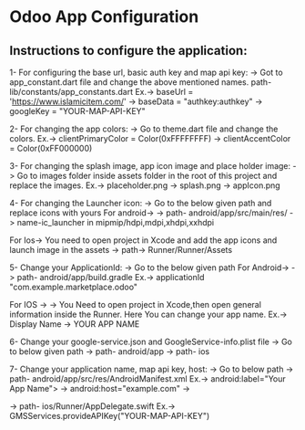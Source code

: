 # Odoo App Configuration

## Instructions to configure the application:


1- For configuring the base url, basic auth key and map api key:
-> Got to app_constant.dart file and change the above mentioned names.
path- lib/constants/app_constants.dart
Ex.-> baseUrl = 'https://www.islamicitem.com/'
   -> baseData = "authkey:authkey"
   -> googleKey = "YOUR-MAP-API-KEY"


2- For changing the app colors:
-> Go to theme.dart file and change the colors.
Ex.->  clientPrimaryColor = Color(0xFFFFFFFF)
   ->  clientAccentColor = Color(0xFF000000)


3- For changing the splash image, app icon image and place holder image:
-> Go to images folder inside assets folder in the root of this project and replace the images.
Ex.-> placeholder.png
   -> splash.png
   -> appIcon.png


4- For changing the Launcher icon:
-> Go to the below given path and replace icons with yours
For android->
-> path- android/app/src/main/res/
-> name-ic_launcher in mipmip/hdpi,mdpi,xhdpi,xxhdpi

For Ios-> You need to open project in Xcode and add the app icons and launch image in the assets
-> path-> Runner/Runner/Assets


5- Change your ApplicationId:
-> Go to the below given path
For Android->
-> path- android/app/build.gradle
Ex.-> applicationId "com.example.marketplace.odoo"

For IOS ->
-> You Need to open project in Xcode,then open general information inside the Runner. Here You can change your app name.
Ex.-> Display Name -> YOUR APP NAME


6- Change your google-service.json and GoogleService-info.plist file
-> Go to below given path
-> path- android/app
-> path- ios


7- Change your application name, map api key, host:
-> Go to below path
-> path- android/app/src/res/AndroidManifest.xml
Ex.-> android:label="Your App Name">
   -> android:host="example.com"
   -> <meta-data
        android:name="com.google.android.geo.API_KEY"
         android:value="YOUR-MAP-API-KEY" />

-> path- ios/Runner/AppDelegate.swift
Ex.->    GMSServices.provideAPIKey("YOUR-MAP-API-KEY")










